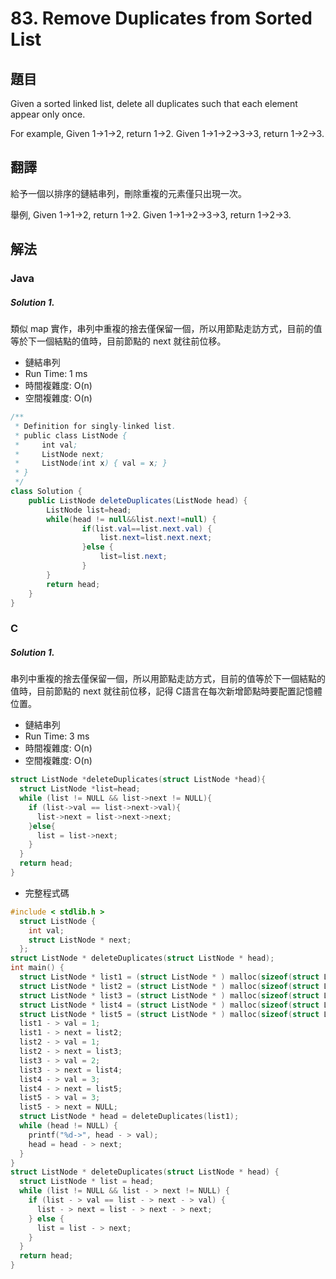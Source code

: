 # 83. Remove Duplicates from Sorted List

## 題目

Given a sorted linked list, delete all duplicates such that each element appear only once.

For example,
Given 1->1->2, return 1->2.
Given 1->1->2->3->3, return 1->2->3.

## 翻譯

給予一個以排序的鏈結串列，刪除重複的元素僅只出現一次。

舉例,
Given 1->1->2, return 1->2.
Given 1->1->2->3->3, return 1->2->3.


## 解法

### Java

##### Solution 1.

類似 map 實作，串列中重複的捨去僅保留一個，所以用節點走訪方式，目前的值等於下一個結點的值時，目前節點的 next 就往前位移。

- 鏈結串列
- Run Time: 1 ms
- 時間複雜度: O(n)
- 空間複雜度: O(n)

```java
/**
 * Definition for singly-linked list.
 * public class ListNode {
 *     int val;
 *     ListNode next;
 *     ListNode(int x) { val = x; }
 * }
 */
class Solution {
    public ListNode deleteDuplicates(ListNode head) {
        ListNode list=head;
        while(head != null&&list.next!=null) {
        		if(list.val==list.next.val) {
        			list.next=list.next.next;
        		}else {
        			list=list.next;
        		}
        }
        return head;
    }
}
```

### C

##### Solution 1.

串列中重複的捨去僅保留一個，所以用節點走訪方式，目前的值等於下一個結點的值時，目前節點的 next 就往前位移，記得 C語言在每次新增節點時要配置記憶體位置。

- 鏈結串列
- Run Time: 3 ms
- 時間複雜度: O(n)
- 空間複雜度: O(n)

```c
struct ListNode *deleteDuplicates(struct ListNode *head){
  struct ListNode *list=head;
  while (list != NULL && list->next != NULL){
    if (list->val == list->next->val){
      list->next = list->next->next;
    }else{
      list = list->next;
    }
  }
  return head;
}
```

- 完整程式碼

```c
#include < stdlib.h >
  struct ListNode {
    int val;
    struct ListNode * next;
  };
struct ListNode * deleteDuplicates(struct ListNode * head);
int main() {
  struct ListNode * list1 = (struct ListNode * ) malloc(sizeof(struct ListNode));
  struct ListNode * list2 = (struct ListNode * ) malloc(sizeof(struct ListNode));
  struct ListNode * list3 = (struct ListNode * ) malloc(sizeof(struct ListNode));
  struct ListNode * list4 = (struct ListNode * ) malloc(sizeof(struct ListNode));
  struct ListNode * list5 = (struct ListNode * ) malloc(sizeof(struct ListNode));
  list1 - > val = 1;
  list1 - > next = list2;
  list2 - > val = 1;
  list2 - > next = list3;
  list3 - > val = 2;
  list3 - > next = list4;
  list4 - > val = 3;
  list4 - > next = list5;
  list5 - > val = 3;
  list5 - > next = NULL;
  struct ListNode * head = deleteDuplicates(list1);
  while (head != NULL) {
    printf("%d->", head - > val);
    head = head - > next;
  }
}
struct ListNode * deleteDuplicates(struct ListNode * head) {
  struct ListNode * list = head;
  while (list != NULL && list - > next != NULL) {
    if (list - > val == list - > next - > val) {
      list - > next = list - > next - > next;
    } else {
      list = list - > next;
    }
  }
  return head;
}
```

